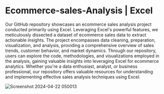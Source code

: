 # Ecommerce-sales-Analysis | Excel

Our GitHub repository showcases an ecommerce sales analysis project conducted primarily using Excel. Leveraging Excel's powerful features, we meticulously dissected a dataset of ecommerce sales data to extract actionable insights. The project encompasses data cleaning, preparation, visualization, and analysis, providing a comprehensive overview of sales trends, customer behavior, and market dynamics. Through our repository, users can explore the code, methodologies, and visualizations employed in the analysis, gaining valuable insights into leveraging Excel for ecommerce analytics. Whether you're a data enthusiast, analyst, or business professional, our repository offers valuable resources for understanding and implementing effective sales analysis techniques using Excel.




![Screenshot 2024-04-22 050013](https://github.com/Igruapawan/Ecommerce-sales-Analysis/assets/98211165/372585ba-53b4-4e28-a748-a22dd01c25a1)
